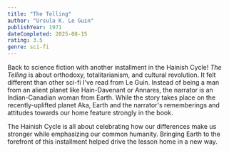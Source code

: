 ```yaml
---
title: "The Telling"
author: "Ursula K. Le Guin"
publishYear: 1971
dateCompleted: 2025-08-15
rating: 3.5
genre: sci-fi
---
```


Back to science fiction with another installment in the Hainish Cycle! _The Telling_ is
about orthodoxy, totalitarianism, and cultural revolution. It felt different than other
sci-fi I've read from Le Guin. Instead of being a man from an alient planet like
Hain-Davenant or Annares, the narrator is an Indian-Canadian woman from Earth. While the
story takes place on the recently-uplifted planet Aka, Earth and the narrator's
rememberings and attitudes towards our home feature strongly in the book.

The Hainish Cycle is all about celebrating how our differences make us stronger while
emphasizing our common humanity. Bringing Earth to the forefront of this installment
helped drive the lesson home in a new way.
